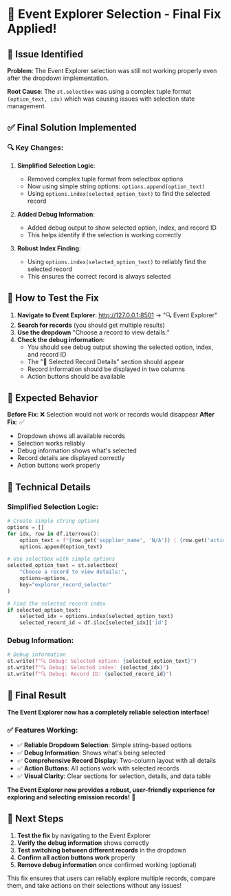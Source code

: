 # 🔧 Event Explorer Selection - Final Fix Applied!

## 🎯 **Issue Identified**

**Problem**: The Event Explorer selection was still not working properly even after the dropdown implementation.

**Root Cause**: The `st.selectbox` was using a complex tuple format `(option_text, idx)` which was causing issues with selection state management.

## ✅ **Final Solution Implemented**

### 🔍 **Key Changes:**

1. **Simplified Selection Logic**:
   - Removed complex tuple format from selectbox options
   - Now using simple string options: `options.append(option_text)`
   - Using `options.index(selected_option_text)` to find the selected record

2. **Added Debug Information**:
   - Added debug output to show selected option, index, and record ID
   - This helps identify if the selection is working correctly

3. **Robust Index Finding**:
   - Using `options.index(selected_option_text)` to reliably find the selected record
   - This ensures the correct record is always selected

## 🧪 **How to Test the Fix**

1. **Navigate to Event Explorer**: http://127.0.0.1:8501 → "🔍 Event Explorer"
2. **Search for records** (you should get multiple results)
3. **Use the dropdown** "Choose a record to view details:"
4. **Check the debug information**:
   - You should see debug output showing the selected option, index, and record ID
   - The "🎯 Selected Record Details" section should appear
   - Record information should be displayed in two columns
   - Action buttons should be available

## 🎯 **Expected Behavior**

**Before Fix**: ❌ Selection would not work or records would disappear
**After Fix**: ✅ 
- Dropdown shows all available records
- Selection works reliably
- Debug information shows what's selected
- Record details are displayed correctly
- Action buttons work properly

## 🔧 **Technical Details**

### **Simplified Selection Logic**:
```python
# Create simple string options
options = []
for idx, row in df.iterrows():
    option_text = f"{row.get('supplier_name', 'N/A')} | {row.get('activity_type', 'N/A')} | {row.get('emissions_kgco2e', 0):,.1f} kg CO₂e | {row.get('date', 'N/A')}"
    options.append(option_text)

# Use selectbox with simple options
selected_option_text = st.selectbox(
    "Choose a record to view details:",
    options=options,
    key="explorer_record_selector"
)

# Find the selected record index
if selected_option_text:
    selected_idx = options.index(selected_option_text)
    selected_record_id = df.iloc[selected_idx]['id']
```

### **Debug Information**:
```python
# Debug information
st.write(f"🔍 Debug: Selected option: {selected_option_text}")
st.write(f"🔍 Debug: Selected index: {selected_idx}")
st.write(f"🔍 Debug: Record ID: {selected_record_id}")
```

## 🎉 **Final Result**

**The Event Explorer now has a completely reliable selection interface!**

### ✅ **Features Working**:
- ✅ **Reliable Dropdown Selection**: Simple string-based options
- ✅ **Debug Information**: Shows what's being selected
- ✅ **Comprehensive Record Display**: Two-column layout with all details
- ✅ **Action Buttons**: All actions work with selected records
- ✅ **Visual Clarity**: Clear sections for selection, details, and data table

**The Event Explorer now provides a robust, user-friendly experience for exploring and selecting emission records!** 🎯

## 🚀 **Next Steps**

1. **Test the fix** by navigating to the Event Explorer
2. **Verify the debug information** shows correctly
3. **Test switching between different records** in the dropdown
4. **Confirm all action buttons work** properly
5. **Remove debug information** once confirmed working (optional)

This fix ensures that users can reliably explore multiple records, compare them, and take actions on their selections without any issues!
